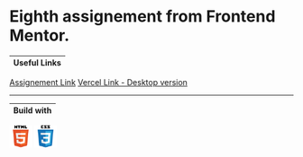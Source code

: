 # Eighth assignement from Frontend Mentor.

| Useful Links  |
| ----------------- |
[Assignement Link](https://www.frontendmentor.io/challenges/huddle-landing-page-with-a-single-introductory-section-B_2Wvxgi0)
[Vercel Link - Desktop version](https://frontend-mentor-08.vercel.app/)

---

| Build with |
| ----------------- |
[<a href="https://www.w3.org/html/" target="_blank"> <img src="https://raw.githubusercontent.com/devicons/devicon/master/icons/html5/html5-original-wordmark.svg" alt="html5" width="40" height="40"/></a>](https://www.w3schools.com/html/)
[<a href="https://www.w3schools.com/css/" target="_blank"> <img src="https://raw.githubusercontent.com/devicons/devicon/master/icons/css3/css3-original-wordmark.svg" alt="css3" width="40" height="40"/></a>](https://www.w3schools.com/css/)